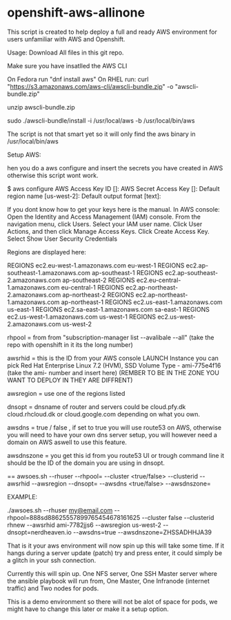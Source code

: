 # openshift-aws-allinone
This script is created to help deploy a full and ready AWS environment for users unfamiliar with AWS and Openshift.

Usage: 
Download All files in this git repo. 

Make sure you have insatlled the AWS CLI

On Fedora run "dnf install aws"
On RHEL run: 
curl "https://s3.amazonaws.com/aws-cli/awscli-bundle.zip" -o "awscli-bundle.zip"

unzip awscli-bundle.zip

sudo ./awscli-bundle/install -i /usr/local/aws -b /usr/local/bin/aws

The script is not that smart yet so it will only find the aws binary in /usr/local/bin/aws

Setup AWS: 

hen you do a aws configure and insert the secrets you have created in AWS otherwise this script wont work. 

$ aws configure
AWS Access Key ID [<somenumbers>]: 
AWS Secret Access Key [<Somenumbers>]: 
Default region name [us-west-2]: 
Default output format [text]: 

If you dont know how to get your keys here is the manual.
In AWS console: 
Open the Identity and Access Management (IAM) console.
From the navigation menu, click Users.
Select your IAM user name.
Click User Actions, and then click Manage Access Keys.
Click Create Access Key.
Select Show User Security Credentials

Regions are displayed here: 

REGIONS        ec2.eu-west-1.amazonaws.com     eu-west-1
REGIONS        ec2.ap-southeast-1.amazonaws.com        ap-southeast-1
REGIONS        ec2.ap-southeast-2.amazonaws.com        ap-southeast-2
REGIONS        ec2.eu-central-1.amazonaws.com  eu-central-1
REGIONS        ec2.ap-northeast-2.amazonaws.com        ap-northeast-2
REGIONS        ec2.ap-northeast-1.amazonaws.com        ap-northeast-1
REGIONS        ec2.us-east-1.amazonaws.com     us-east-1
REGIONS        ec2.sa-east-1.amazonaws.com     sa-east-1
REGIONS        ec2.us-west-1.amazonaws.com     us-west-1
REGIONS        ec2.us-west-2.amazonaws.com     us-west-2

rhpool = from from "subscription-manager list --avalibale --all" (take the repo with openshift in it its the long number)

awsrhid = this is the ID from your AWS console LAUNCH Instance you can pick Red Hat Enterprise Linux 7.2 (HVM), SSD Volume Type - ami-775e4f16 (take the ami- number and insert here) (REMBER TO BE IN THE ZONE YOU WANT TO DEPLOY IN THEY ARE DIFFRENT)

awsregion = use one of the regions listed

dnsopt = dnsname of router and servers could be cloud.pfy.dk cloud.rhcloud.dk or cloud.google.com depending on what you own.

awsdns = true / false , if set to true you will use route53 on AWS, otherwise you will need to have your own dns server setup, you will however need a domain on AWS aswell to use this feature.

awsdnszone = <ZONEID> you get this id from you route53 UI or trough command line it should be the ID of the domain you are using in dnsopt.



== 
awsoes.sh --rhuser <RHN USERNAME> --rhpool=<RHNPOOLID>  --cluster <true/false> --clusterid <Name of your setup>  --awsrhid <AWS Image name> --awsregion <AWS Region> --dnsopt=<DNS DOMAIN> --awsdns <true/false> --awsdnszone= <AWS ZONE ID>

EXAMPLE: 

./awsoes.sh --rhuser my@email.com --rhpool=888sd88625557899765454678161625 --cluster false --clusterid rhnew --awsrhid ami-7782jjs6 --awsregion us-west-2 --dnsopt=nerdheaven.io --awsdns=true --awsdnszone=ZHSSADHHJA39


That is it your aws environment will now spin up this will take some time.
If it hangs during a server update (patch) try and press enter, it could simply be a glitch in your ssh connection. 

Currently this will spin up.
One NFS server, One SSH Master server where the ansible playbook will run from, One Master, One Infranode (internet traffic) and Two nodes for pods. 

This is a demo environment so there will not be alot of space for pods, we might have to change this later or make it a setup option. 
